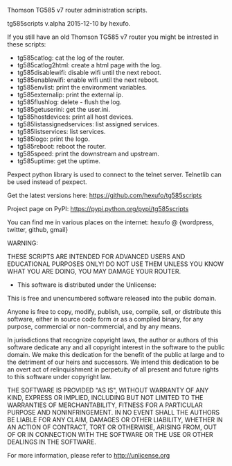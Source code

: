 Thomson TG585 v7 router administration scripts.

tg585scripts v.alpha 2015-12-10 by hexufo.

If you still have an old Thomson TG585 v7 router you might
be intrested in these scripts:

- tg585catlog: cat the log of the router.
- tg585catlog2html: create a html page with the log.
- tg585disablewifi: disable wifi until the next reboot.
- tg585enablewifi: enable wifi until the next reboot.
- tg585envlist: print the environment variables.
- tg585externalip: print the external ip.
- tg585flushlog: delete - flush the log.
- tg585getuserini: get the user.ini.
- tg585hostdevices: print all host devices.
- tg585listassignedservices: list assigned services.
- tg585listservices: list services.
- tg585logo: print the logo.
- tg585reboot: reboot the router.
- tg585speed: print the downstream and upstream.
- tg585uptime: get the uptime.

Pexpect python library is used to connect to the telnet server.
Telnetlib can be used instead of pexpect.

Get the latest versions here:
https://github.com/hexufo/tg585scripts

Project page on PyPI: https://pypi.python.org/pypi/tg585scripts

You can find me in various places on the internet:
hexufo @ {wordpress, twitter, github, gmail}

WARNING:

THESE SCRIPTS ARE INTENDED FOR ADVANCED USERS AND EDUCATIONAL PURPOSES ONLY!
DO NOT USE THEM UNLESS YOU KNOW WHAT YOU ARE DOING, YOU MAY DAMAGE YOUR ROUTER.

- This software is distributed under the Unlicense:

This is free and unencumbered software released into the public domain.

Anyone is free to copy, modify, publish, use, compile, sell, or
distribute this software, either in source code form or as a compiled
binary, for any purpose, commercial or non-commercial, and by any
means.

In jurisdictions that recognize copyright laws, the author or authors
of this software dedicate any and all copyright interest in the
software to the public domain. We make this dedication for the benefit
of the public at large and to the detriment of our heirs and
successors. We intend this dedication to be an overt act of
relinquishment in perpetuity of all present and future rights to this
software under copyright law.

THE SOFTWARE IS PROVIDED "AS IS", WITHOUT WARRANTY OF ANY KIND,
EXPRESS OR IMPLIED, INCLUDING BUT NOT LIMITED TO THE WARRANTIES OF
MERCHANTABILITY, FITNESS FOR A PARTICULAR PURPOSE AND NONINFRINGEMENT.
IN NO EVENT SHALL THE AUTHORS BE LIABLE FOR ANY CLAIM, DAMAGES OR
OTHER LIABILITY, WHETHER IN AN ACTION OF CONTRACT, TORT OR OTHERWISE,
ARISING FROM, OUT OF OR IN CONNECTION WITH THE SOFTWARE OR THE USE OR
OTHER DEALINGS IN THE SOFTWARE.

For more information, please refer to <http://unlicense.org>
